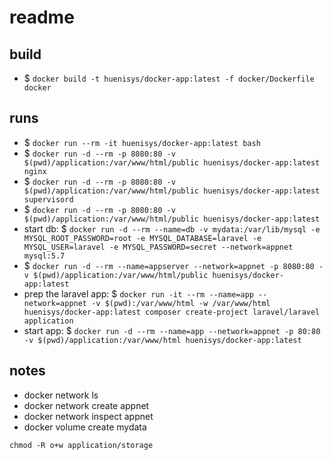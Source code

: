 # readme

## build

- $ ``docker build -t huenisys/docker-app:latest -f docker/Dockerfile docker``

## runs

- $ ``docker run --rm -it huenisys/docker-app:latest bash``
- $ ``docker run -d --rm -p 8080:80 -v $(pwd)/application:/var/www/html/public huenisys/docker-app:latest nginx``
- $ ``docker run -d --rm -p 8080:80 -v $(pwd)/application:/var/www/html/public huenisys/docker-app:latest supervisord``
- $ ``docker run -d --rm -p 8080:80 -v $(pwd)/application:/var/www/html/public huenisys/docker-app:latest``
- start db: $ ``docker run -d --rm --name=db -v mydata:/var/lib/mysql -e MYSQL_ROOT_PASSWORD=root -e MYSQL_DATABASE=laravel -e MYSQL_USER=laravel -e MYSQL_PASSWORD=secret --network=appnet mysql:5.7``
- $ ``docker run -d --rm --name=appserver --network=appnet -p 8080:80 -v $(pwd)/application:/var/www/html/public huenisys/docker-app:latest``
- prep the laravel app: $ ``docker run -it --rm --name=app --network=appnet -v $(pwd):/var/www/html -w /var/www/html huenisys/docker-app:latest composer create-project laravel/laravel application``
- start app: $ ``docker run -d --rm --name=app --network=appnet -p 80:80 -v $(pwd)/application:/var/www/html huenisys/docker-app:latest``


## notes

- docker network ls
- docker network create appnet
- docker network inspect appnet
- docker volume create mydata

```
chmod -R o+w application/storage
```
